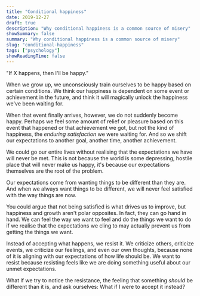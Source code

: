```yaml
---
title: "Conditional happiness"
date: 2019-12-27
draft: true
description: "Why conditional happiness is a common source of misery"
showSummary: false
summary: "Why conditional happiness is a common source of misery"
slug: "conditional-happiness"
tags: ["psychology"]
showReadingTime: false
---
```


"If X happens, then I'll be happy."

When we grow up, we unconsciously train ourselves to be happy based on certain conditions. We think our happiness is dependent on some event or achievement in the future, and think it will magically unlock the happiness we've been waiting for.

When that event finally arrives, however, we do not suddenly become happy. Perhaps we feel some amount of relief or pleasure based on this event that happened or that achievement we got, but not the kind of happiness, the _enduring satisfaction_ we were waiting for. And so we shift our expectations to another goal, another time, another achievement.

We could go our entire lives without realising that the expectations we have will never be met. This is not because the world is some depressing, hostile place that will never make us happy, it's because our expectations themselves are the root of the problem.

Our expectations come from wanting things to be different than they are. And when we always want things to be different, we will never feel satisfied with the way things are now.

You could argue that not being satisfied is what drives us to improve, but happiness and growth aren't polar opposites. In fact, they can go hand in hand. We can feel the way we want to feel and do the things we want to do if we realise that the expectations we cling to may actually prevent us from getting the things we want.

Instead of accepting what happens, we resist it. We criticize others, criticize events, we criticize our feelings, and even our own thoughts, because none of it is aligning with our expectations of how life should be. We want to resist because resisting feels like we are doing something useful about our unmet expectations.

What if we try to notice the resistance, the feeling that something _should_ be different than it is, and ask ourselves: What if I were to accept it instead?
